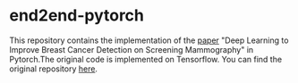 # end2end-pytorch
This repository contains the implementation of the [paper](https://arxiv.org/abs/1708.09427) "Deep Learning to Improve Breast Cancer Detection on Screening Mammography" in Pytorch.The original code is implemented on Tensorflow. You can find the original repository [here](https://github.com/lishen/end2end-all-conv).
